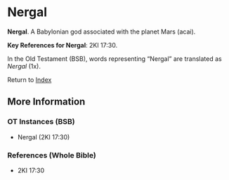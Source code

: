 # Nergal
**Nergal**. 
A Babylonian god associated with the planet Mars (acai). 


**Key References for Nergal**: 
2KI 17:30. 


In the Old Testament (BSB), words representing “Nergal” are translated as 
*Nergal* (1x). 




Return to [Index](00-Index.md)

## More Information

### OT Instances (BSB)

* Nergal (2KI 17:30)



### References (Whole Bible)

* 2KI 17:30



